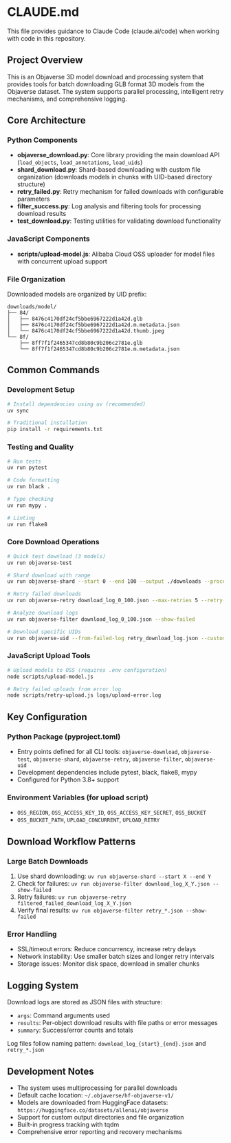 # CLAUDE.md

This file provides guidance to Claude Code (claude.ai/code) when working with code in this repository.

## Project Overview

This is an Objaverse 3D model download and processing system that provides tools for batch downloading GLB format 3D models from the Objaverse dataset. The system supports parallel processing, intelligent retry mechanisms, and comprehensive logging.

## Core Architecture

### Python Components
- **objaverse_download.py**: Core library providing the main download API (`load_objects`, `load_annotations`, `load_uids`)
- **shard_download.py**: Shard-based downloading with custom file organization (downloads models in chunks with UID-based directory structure)
- **retry_failed.py**: Retry mechanism for failed downloads with configurable parameters
- **filter_success.py**: Log analysis and filtering tools for processing download results
- **test_download.py**: Testing utilities for validating download functionality

### JavaScript Components  
- **scripts/upload-model.js**: Alibaba Cloud OSS uploader for model files with concurrent upload support

### File Organization
Downloaded models are organized by UID prefix:
```
downloads/model/
├── 84/
│   ├── 8476c4170df24cf5bbe6967222d1a42d.glb
│   ├── 8476c4170df24cf5bbe6967222d1a42d.m.metadata.json
│   └── 8476c4170df24cf5bbe6967222d1a42d.thumb.jpeg
└── 8f/
    ├── 8ff7f1f2465347cd8b80c9b206c2781e.glb
    └── 8ff7f1f2465347cd8b80c9b206c2781e.m.metadata.json
```

## Common Commands

### Development Setup
```bash
# Install dependencies using uv (recommended)
uv sync

# Traditional installation
pip install -r requirements.txt
```

### Testing and Quality
```bash
# Run tests
uv run pytest

# Code formatting
uv run black .

# Type checking  
uv run mypy .

# Linting
uv run flake8
```

### Core Download Operations
```bash
# Quick test download (3 models)
uv run objaverse-test

# Shard download with range
uv run objaverse-shard --start 0 --end 100 --output ./downloads --processes 4

# Retry failed downloads
uv run objaverse-retry download_log_0_100.json --max-retries 5 --retry-delay 10

# Analyze download logs
uv run objaverse-filter download_log_0_100.json --show-failed

# Download specific UIDs
uv run objaverse-uid --from-failed-log retry_download_log.json --custom-structure
```

### JavaScript Upload Tools
```bash
# Upload models to OSS (requires .env configuration)
node scripts/upload-model.js

# Retry failed uploads from error log
node scripts/retry-upload.js logs/upload-error.log
```

## Key Configuration

### Python Package (pyproject.toml)
- Entry points defined for all CLI tools: `objaverse-download`, `objaverse-test`, `objaverse-shard`, `objaverse-retry`, `objaverse-filter`, `objaverse-uid`
- Development dependencies include pytest, black, flake8, mypy
- Configured for Python 3.8+ support

### Environment Variables (for upload script)
- `OSS_REGION`, `OSS_ACCESS_KEY_ID`, `OSS_ACCESS_KEY_SECRET`, `OSS_BUCKET`
- `OSS_BUCKET_PATH`, `UPLOAD_CONCURRENT`, `UPLOAD_RETRY`

## Download Workflow Patterns

### Large Batch Downloads
1. Use shard downloading: `uv run objaverse-shard --start X --end Y`
2. Check for failures: `uv run objaverse-filter download_log_X_Y.json --show-failed`
3. Retry failures: `uv run objaverse-retry filtered_failed_download_log_X_Y.json`
4. Verify final results: `uv run objaverse-filter retry_*.json --show-failed`

### Error Handling
- SSL/timeout errors: Reduce concurrency, increase retry delays
- Network instability: Use smaller batch sizes and longer retry intervals
- Storage issues: Monitor disk space, download in smaller chunks

## Logging System

Download logs are stored as JSON files with structure:
- `args`: Command arguments used
- `results`: Per-object download results with file paths or error messages  
- `summary`: Success/error counts and totals

Log files follow naming pattern: `download_log_{start}_{end}.json` and `retry_*.json`

## Development Notes

- The system uses multiprocessing for parallel downloads
- Default cache location: `~/.objaverse/hf-objaverse-v1/`
- Models are downloaded from HuggingFace datasets: `https://huggingface.co/datasets/allenai/objaverse`
- Support for custom output directories and file organization
- Built-in progress tracking with tqdm
- Comprehensive error reporting and recovery mechanisms